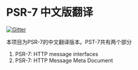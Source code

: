 # PSR-7 中文版翻译
[![Gitter](https://badges.gitter.im/lndj/psr-7.svg)](https://gitter.im/lndj/psr-7?utm_source=badge&utm_medium=badge&utm_campaign=pr-badge)


本项目为PSR-7的中文翻译版本。PST-7共有两个部分

1. PSR-7: HTTP message interfaces
2. PSR-7: HTTP Message Meta Document
